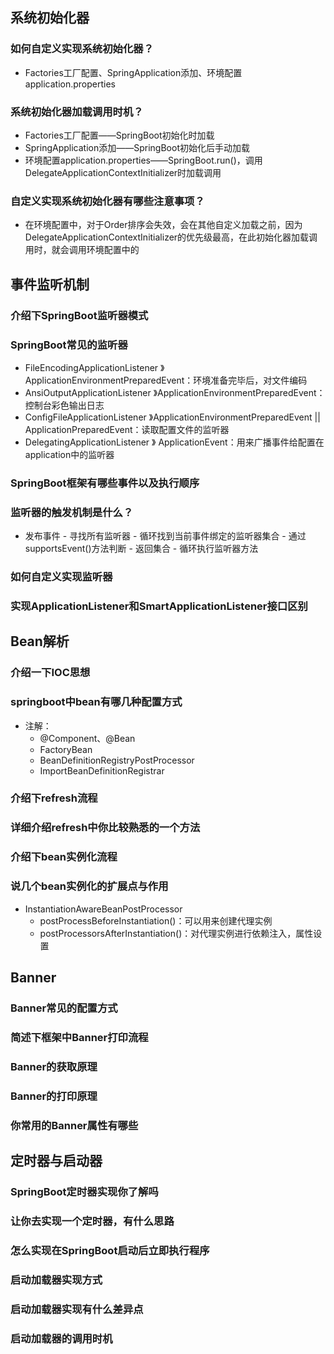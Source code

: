 ## 系统初始化器

### 如何自定义实现系统初始化器？

- Factories工厂配置、SpringApplication添加、环境配置application.properties

### 系统初始化器加载调用时机？

- Factories工厂配置——SpringBoot初始化时加载
- SpringApplication添加——SpringBoot初始化后手动加载
- 环境配置application.properties——SpringBoot.run()，调用DelegateApplicationContextInitializer时加载调用

### 自定义实现系统初始化器有哪些注意事项？

- 在环境配置中，对于Order排序会失效，会在其他自定义加载之前，因为DelegateApplicationContextInitializer的优先级最高，在此初始化器加载调用时，就会调用环境配置中的

## 事件监听机制

### 介绍下SpringBoot监听器模式

### SpringBoot常见的监听器

- FileEncodingApplicationListener 》ApplicationEnvironmentPreparedEvent：环境准备完毕后，对文件编码
- AnsiOutputApplicationListener 》ApplicationEnvironmentPreparedEvent：控制台彩色输出日志
- ConfigFileApplicationListener 》ApplicationEnvironmentPreparedEvent || ApplicationPreparedEvent：读取配置文件的监听器
- DelegatingApplicationListener 》 ApplicationEvent：用来广播事件给配置在application中的监听器

### SpringBoot框架有哪些事件以及执行顺序

### 监听器的触发机制是什么？

- 发布事件 - 寻找所有监听器 - 循环找到当前事件绑定的监听器集合 - 通过supportsEvent()方法判断 - 返回集合 - 循环执行监听器方法

### 如何自定义实现监听器

### 实现ApplicationListener和SmartApplicationListener接口区别

## Bean解析

### 介绍一下IOC思想

### springboot中bean有哪几种配置方式

- 注解：
  - @Component、@Bean
  - FactoryBean<T>
  - BeanDefinitionRegistryPostProcessor
  - ImportBeanDefinitionRegistrar

### 介绍下refresh流程

### 详细介绍refresh中你比较熟悉的一个方法

### 介绍下bean实例化流程

### 说几个bean实例化的扩展点与作用

- InstantiationAwareBeanPostProcessor
  - postProcessBeforeInstantiation()：可以用来创建代理实例
  - postProcessorsAfterInstantiation()：对代理实例进行依赖注入，属性设置

## Banner

### Banner常见的配置方式

### 简述下框架中Banner打印流程

### Banner的获取原理

### Banner的打印原理

### 你常用的Banner属性有哪些

## 定时器与启动器

### SpringBoot定时器实现你了解吗

### 让你去实现一个定时器，有什么思路

### 怎么实现在SpringBoot启动后立即执行程序

### 启动加载器实现方式

### 启动加载器实现有什么差异点

### 启动加载器的调用时机